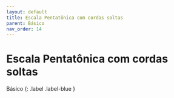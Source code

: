 ```yaml
---
layout: default
title: Escala Pentatônica com cordas soltas
parent: Básico
nav_order: 14
---
```


# Escala Pentatônica com cordas soltas

Básico
{: .label .label-blue }
